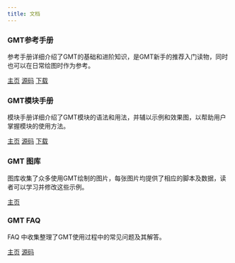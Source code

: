 ```yaml
---
title: 文档
---
```


<div class="row">
    <div class="col-sm-6 col-md-3 col-lg-3">
        <div class="thumbnail">
            <div class="caption">
            <h3 class="text-center"><i class="fa fa-book"></i> GMT参考手册</h3>
            <p>参考手册详细介绍了GMT的基础和进阶知识，是GMT新手的推荐入门读物，同时也可以在日常绘图时作为参考。</p>
            <div class="text-center">
            <a href="http://docs.gmt-china.org" class="btn btn-primary" role="button">主页</a>
            <a href="https://github.com/gmt-china/GMT_docs" class="btn btn-default" role="button">源码</a>
            <a href="http://gmt-china.org/download/" class="btn btn-default" role="button">下载</a>
            </div>
            </div>
        </div>
    </div>
    <div class="col-sm-6 col-md-3 col-lg-3">
        <div class="thumbnail">
            <div class="caption">
            <h3 class="text-center"><i class="fa fa-book"></i> GMT模块手册</h3>
            <p>模块手册详细介绍了GMT模块的语法和用法，并辅以示例和效果图，以帮助用户掌握模块的使用方法。</p>
            <div class="text-center">
            <a href="http://modules.gmt-china.org" class="btn btn-primary" role="button">主页</a>
            <a href="https://github.com/gmt-china/GMT_modules" class="btn btn-default" role="button">源码</a>
            <a href="http://gmt-china.org/download/" class="btn btn-default" role="button">下载</a>
            </div>
            </div>
        </div>
    </div>
    <div class="clearfix visible-sm"></div>
    <div class="col-sm-6 col-md-3 col-lg-3">
        <div class="thumbnail">
            <div class="caption">
            <h3 class="text-center"><i class="fa fa-image"></i> GMT 图库</h3>
            <p>图库收集了众多使用GMT绘制的图片，每张图片均提供了相应的脚本及数据，读者可以学习并修改这些示例。</p>
            <div class="text-center">
            <a href="http://gmt-china.org/gallery/" class="btn btn-primary" role="button">主页</a>
            </div>
            </div>
        </div>
    </div>
    <div class="col-sm-6 col-md-3 col-lg-3">
        <div class="thumbnail">
            <div class="caption">
            <h3 class="text-center"><i class="fa fa-question-circle"></i> GMT FAQ</h3>
            <p>FAQ 中收集整理了GMT使用过程中的常见问题及其解答。</p>
            <div class="text-center">
            <a href="http://faqs.gmt-china.org/" class="btn btn-primary" role="button">主页</a>
            <a href="https://github.com/gmt-china/GMT_FAQs" class="btn btn-default" role="button">源码</a>
            </div>
            </div>
        </div>
    </div>
</div>
